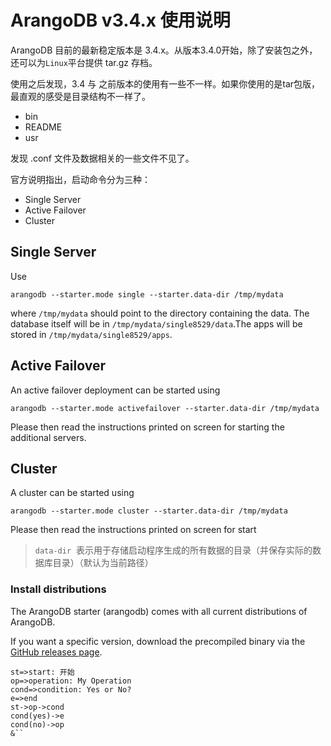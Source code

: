 # ArangoDB v3.4.x 使用说明

ArangoDB 目前的最新稳定版本是 3.4.x。从版本3.4.0开始，除了安装包之外，还可以为`Linux`平台提供 tar.gz 存档。

使用之后发现，3.4 与 之前版本的使用有一些不一样。如果你使用的是tar包版，最直观的感受是目录结构不一样了。

* bin
* README
* usr

发现 .conf 文件及数据相关的一些文件不见了。

官方说明指出，启动命令分为三种：

* Single Server
* Active Failover
* Cluster


Single Server 
-------------
 
Use
 
    arangodb --starter.mode single --starter.data-dir /tmp/mydata
 
where `/tmp/mydata` should point to the directory containing the data. The database itself will be in `/tmp/mydata/single8529/data`.The apps will be stored in `/tmp/mydata/single8529/apps`.
 
Active Failover
---------------
 
An active failover deployment can be started using
 
    arangodb --starter.mode activefailover --starter.data-dir /tmp/mydata
 
Please then read the instructions printed on screen for starting the additional servers.
 
Cluster
-------
 
A cluster can be started using                                                                                                                            
 
    arangodb --starter.mode cluster --starter.data-dir /tmp/mydata
 
Please then read the instructions printed on screen for start


> `data-dir`&nbsp;&nbsp;表示用于存储启动程序生成的所有数据的目录（并保存实际的数据库目录）（默认为当前路径）

### Install distributions
The ArangoDB starter (arangodb) comes with all current distributions of ArangoDB.

If you want a specific version, download the precompiled binary via the [GitHub releases page](https://github.com/arangodb-helper/arangodb/releases).

```flow
st=>start: 开始
op=>operation: My Operation
cond=>condition: Yes or No?
e=>end
st->op->cond
cond(yes)->e
cond(no)->op
&``
